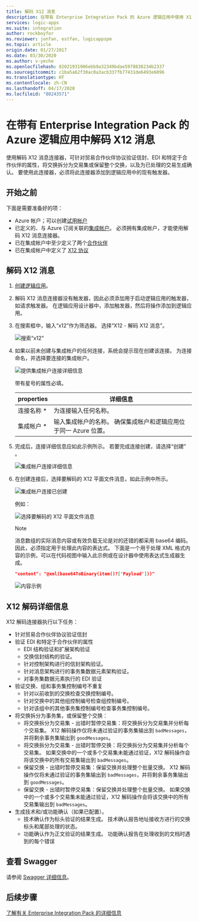 ```yaml
---
title: 解码 X12 消息
description: 在带有 Enterprise Integration Pack 的 Azure 逻辑应用中使用 X12 消息解码器验证 EDI 并生成确认
services: logic-apps
ms.suite: integration
author: rockboyfor
ms.reviewer: jonfan, estfan, logicappspm
ms.topic: article
origin.date: 01/27/2017
ms.date: 03/30/2020
ms.author: v-yeche
ms.openlocfilehash: 82021931906ebb9a32349bdae5978838234b2337
ms.sourcegitcommit: c1ba5a62f30ac0a3acb337fb77431de6493e6096
ms.translationtype: HT
ms.contentlocale: zh-CN
ms.lasthandoff: 04/17/2020
ms.locfileid: "80243571"
---
```

# <a name="decode-x12-messages-in-azure-logic-apps-with-enterprise-integration-pack"></a>在带有 Enterprise Integration Pack 的 Azure 逻辑应用中解码 X12 消息

使用解码 X12 消息连接器，可针对贸易合作伙伴协议验证信封、EDI 和特定于合作伙伴的属性，将交换拆分为交易集或保留整个交换，以及为已处理的交易生成确认。 要使用此连接器，必须将此连接器添加到逻辑应用中的现有触发器。

## <a name="before-you-start"></a>开始之前

下面是需要准备好的项：

* Azure 帐户；可以创建[试用帐户](https://www.azure.cn/pricing/1rmb-trial)
* 已定义的、与 Azure 订阅关联的[集成帐户](logic-apps-enterprise-integration-create-integration-account.md)。 必须拥有集成帐户，才能使用解码 X12 消息连接器。
* 已在集成帐户中至少定义了两个[合作伙伴](logic-apps-enterprise-integration-partners.md)
* 已在集成帐户中定义了 [X12 协议](logic-apps-enterprise-integration-x12.md)

## <a name="decode-x12-messages"></a>解码 X12 消息

1. [创建逻辑应用](quickstart-create-first-logic-app-workflow.md)。

2. 解码 X12 消息连接器没有触发器，因此必须添加用于启动逻辑应用的触发器，如请求触发器。 在逻辑应用设计器中，添加触发器，然后将操作添加到逻辑应用。

3. 在搜索框中，输入“x12”作为筛选器。 选择“X12 - 解码 X12 消息”。 

    ![搜索“x12”](media/logic-apps-enterprise-integration-x12-decode/x12decodeimage1.png)  

3. 如果以前未创建与集成帐户的任何连接，系统会提示现在创建该连接。 为连接命名，并选择要连接的集成帐户。 

    ![提供集成帐户连接详细信息](media/logic-apps-enterprise-integration-x12-decode/x12decodeimage4.png)

    带有星号的属性必填。

    | properties | 详细信息 |
    | --- | --- |
    | 连接名称 * |为连接输入任何名称。 |
    | 集成帐户 * |输入集成帐户的名称。 确保集成帐户和逻辑应用位于同一 Azure 位置。 |

5. 完成后，连接详细信息应如此示例所示。 若要完成连接创建，请选择“创建”  。

    ![集成帐户连接详细信息](media/logic-apps-enterprise-integration-x12-decode/x12decodeimage5.png) 

6. 在创建连接后，选择要解码的 X12 平面文件消息，如此示例中所示。

    ![集成帐户连接已创建](media/logic-apps-enterprise-integration-x12-decode/x12decodeimage6.png) 

    例如：

    ![选择要解码的 X12 平面文件消息](media/logic-apps-enterprise-integration-x12-decode/x12decodeimage7.png) 

   > [!NOTE]
   > 消息数组的实际消息内容或有效负载无论是对的还错的都采用 base64 编码。 因此，必须指定用于处理此内容的表达式。
   > 下面是一个用于处理 XML 格式内容的示例，可以在代码视图中输入此示例或在设计器中使用表达式生成器生成。
   > ```json
   > "content": "@xml(base64ToBinary(item()?['Payload']))"
   > ```
   > ![内容示例](media/logic-apps-enterprise-integration-x12-decode/content-example.png)
   >

## <a name="x12-decode-details"></a>X12 解码详细信息

X12 解码连接器执行以下任务：

* 针对贸易合作伙伴协议验证信封
* 验证 EDI 和特定于合作伙伴的属性
    * EDI 结构验证和扩展架构验证
    * 交换信封结构的验证。
    * 针对控制架构进行的信封架构验证。
    * 针对消息架构进行的事务集数据元素架构验证。
    * 对事务集数据元素执行的 EDI 验证 
* 验证交换、组和事务集控制编号不重复
    * 针对以前收到的交换检查交换控制编号。
    * 针对交换中的其他组控制编号检查组控制编号。
    * 针对该组中的其他事务集控制编号检查事务集控制编号。
* 将交换拆分为事务集，或保留整个交换：
    * 将交换拆分为交易集 - 出错时暂停交易集：将交换拆分为交易集并分析每个交易集。 
    X12 解码操作仅将未通过验证的事务集输出到 `badMessages`，并将剩余事务集输出到 `goodMessages`。
    * 将交换拆分为交易集 - 出错时暂停交换：将交换拆分为交易集并分析每个交易集。 
    如果交换中的一个或多个交易集未能通过验证，X12 解码操作会将该交换中的所有交易集输出到 `badMessages`。
    * 保留交换 - 出错时暂停交易集：保留交换并处理整个批量交换。 
    X12 解码操作仅将未通过验证的事务集输出到 `badMessages`，并将剩余事务集输出到 `goodMessages`。
    * 保留交换 - 出错时暂停交易集：保留交换并处理整个批量交换。 
    如果交换中的一个或多个交易集未能通过验证，X12 解码操作会将该交换中的所有交易集输出到 `badMessages`。 
* 生成技术和/或功能确认（如果已配置）。
    * 技术确认作为标头验证的结果生成。 技术确认报告地址接收方进行的交换标头和尾部处理的状态。
    * 功能确认作为正文验证的结果生成。 功能确认报告在处理收到的文档时遇到的每个错误

## <a name="view-the-swagger"></a>查看 Swagger
请参阅 [Swagger 详细信息](https://docs.microsoft.com/connectors/x12/)。 

## <a name="next-steps"></a>后续步骤
[了解有关 Enterprise Integration Pack 的详细信息](../logic-apps/logic-apps-enterprise-integration-overview.md "了解 Enterprise Integration Pack")

<!-- Update_Description: new article about logic apps enterprise integration x12 decode -->
<!--NEW.date: 03/30/2020-->